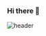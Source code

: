 ### Hi there 👋

![header](https://capsule-render.vercel.app/api?type=waving&color=auto&height=200&section=header&text=TypeMIN-nl-Minsik&20Lee&fontSize=90)

<!--
**TypeMIN/TypeMIN** is a ✨ _special_ ✨ repository because its `README.md` (this file) appears on your GitHub profile.

Here are some ideas to get you started:

- 🔭 I’m currently working on ...
- 🌱 I’m currently learning ...
- 👯 I’m looking to collaborate on ...
- 🤔 I’m looking for help with ...
- 💬 Ask me about ...
- 📫 How to reach me: ...
- 😄 Pronouns: ...
- ⚡ Fun fact: ...
-->
